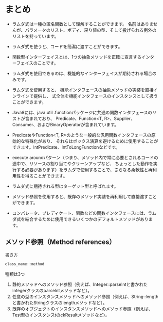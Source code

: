 # まとめ
- ラムダ式は一種の匿名関数として理解することができます。
名前はありませんが、パラメータのリスト、ボディ、戻り値の型、そして投げられる例外のリストを持っています。

- ラムダ式を使うと、コードを簡潔に渡すことができます。

- 関数型インターフェイスとは、1つの抽象メソッドを正確に宣言するインターフェイスのことです。

- ラムダ式を使用できるのは、機能的なインターフェイスが期待される場合のみです。

- ラムダ式を使用すると、
機能インタフェースの抽象メソッドの実装を直接インラインで提供し、
式全体を機能インタフェースのインスタンスとして扱うことができます。

- Java8には、java.util .functionパッケージに共通の関数インタフェースのリストが含まれており、
Predicate<T>、Function<T, R>、Supplier<T>、Consumer<T>、およびBinaryOperator<T>が含まれています。

- Predicate<T>やFunction<T, R>のような一般的な汎用関数インタフェースの原始的な特殊化があり、
それらはボックス演算を避けるために使用することができます。IntPredicate、IntToLongFunctionなどです。

- execute aroundパターン（つまり、メソッド内で常に必要とされるコードの途中で、リソースの割り当てやクリーンアップなど、
ちょっとした動作を実行する必要があります）をラムダで使用することで、さらなる柔軟性と再利用性を得ることができます。

- ラムダ式に期待される型はターゲット型と呼ばれます。

- メソッド参照を使用すると、既存のメソッド実装を再利用して直接渡すことができます。

- コンパレータ、プレディケート、関数などの関数インタフェースには、ラムダ式を結合するために使用できるいくつかのデフォルトメソッドがあります。


## メソッド参照（Method references）

書き方
```java
class_name::method
```

種類は3つ
1.  静的メソッドへのメソッド参照（例えば、Integer::parseIntと書かれたIntegerクラスのparseIntメソッドなど）。
2.  任意の型のインスタンスメソッドへのメソッド参照（例えば、String::lengthと書かれたStringクラスのlengthメソッドなど）。
3.  既存のオブジェクトのインスタンスメソッドへのメソッド参照（例えば、Test型のインスタンスtのckResultメソッドなど）。
